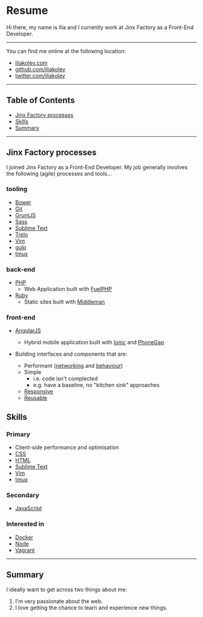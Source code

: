 # Resume

Hi there, my name is Ilia and I currently work at Jinx Factory as a Front-End
Developer.

---

You can find me online at the following location:

- [iliakolev.com](http://www.iliakolev.com/)
- [github.com/iliakolev](https://github.com/iliakolev)
- [twitter.com/iliakolev](http://www.twitter.com/iliakolev)

---

## Table of Contents

- [Jinx Factory processes](#jinx-factory-processes)
- [Skills](#skills)
- [Summary](#summary)

---

## Jinx Factory processes

I joined Jinx Factory as a Front-End Developer. My job generally involves the
following (agile) processes and tools…

### tooling

- [Bower](http://bower.io/)
- [Git](http://git-scm.com/)
- [GruntJS](http://gruntjs.com/)
- [Sass](http://sass-lang.com/)
- [Sublime Text](http://www.sublimetext.com/)
- [Trelo](https://trello.com/)
- [Vim](http://www.vim.org/about.php)
- [gulp](http://gulpjs.com/)
- [tmux](http://tmux.sourceforge.net/)

### back-end

- [PHP](http://php.net/)
    - Web Application built with [FuelPHP](http://fuelphp.com/)
- [Ruby](https://www.ruby-lang.org/en/)
    - Static sites built with [Middleman](http://middlemanapp.com/)

### front-end

- [AngularJS](https://angularjs.org/)
    - Hybrid mobile application built with [Ionic](http://ionicframework.com/) and [PhoneGap](http://phonegap.com/)

- Building interfaces and components that are:
    - Performant ([networking](http://shop.oreilly.com/product/0636920028048.do) and [behaviour](http://shop.oreilly.com/product/9780596802806.do))
    - Simple
        - i.e. code isn't complected
        - e.g. have a baseline, no "kitchen sink" approaches
    - [Responsive](http://www.abookapart.com/products/responsive-web-design)
    - [Reusable](https://github.com/stubbornella/oocss/wiki)


## Skills

### Primary

- Client-side performance and optimisation
- [CSS](https://developer.mozilla.org/en-US/docs/Web/CSS)
- [HTML](https://developer.mozilla.org/en-US/docs/Web/HTML)
- [Sublime Text](http://www.sublimetext.com/)
- [Vim](http://www.vim.org/about.php)
- [tmux](http://tmux.sourceforge.net/)

### Secondary

- [JavaScript](https://developer.mozilla.org/en-US/docs/Web/JavaScript)

### Interested in

- [Docker](https://www.docker.com/)
- [Node](http://nodejs.org/)
- [Vagrant](https://www.vagrantup.com/)

---

## Summary

I ideally want to get across two things about me:

1. I'm very passionate about the web.
2. I love getting the chance to learn and experience new things.
